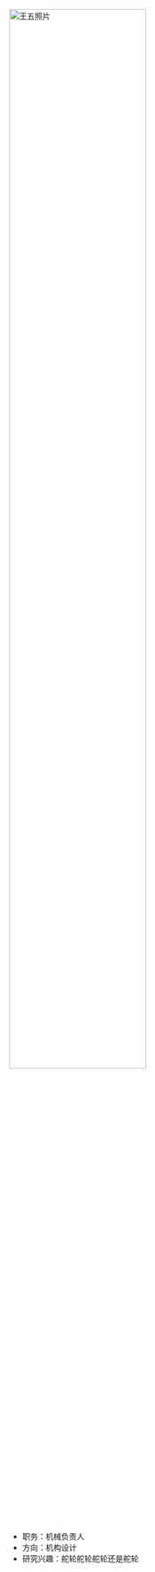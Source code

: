 <img src="assets/gallery/DSC00866.JPG" style="width: 70%; height: auto; max-width: 800px;" alt="王五照片">

- 职务：机械负责人
- 方向：机构设计
- 研究兴趣：舵轮舵轮舵轮还是舵轮


